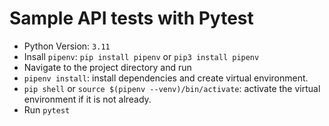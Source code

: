 # Sample API tests with Pytest

- Python Version: `3.11`
- Insall `pipenv`: `pip install pipenv` or `pip3 install pipenv`
- Navigate to the project directory and run
- `pipenv install`: install dependencies and create virtual environment.
- `pip shell` or `source $(pipenv --venv)/bin/activate`: activate the virtual environment if it is not already.
- Run `pytest`
